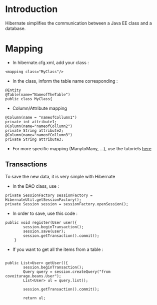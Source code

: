 # Introduction #

Hibernate simplifies the communication between a Java EE class and a database.


# Mapping #

  * In hibernate.cfg.xml, add your class :
```
<mapping class="MyClass"/>
```

  * In the class, inform the table name corresponding :
```
@Entity
@Table(name="NameofTheTable")
public class MyClass{
```

  * Column/Attribute mapping
```
@Column(name = "nameofCollumn1")
private int attribute1;
@Column(name="nameofCollumn2")
private String attribute2;
@Column(name="nameofCollumn3")
private String attribute3;
```

  * For more specific mapping (ManytoMany, ...), use the tutoriels [here](http://www.mkyong.com/tutorials/hibernate-tutorials/)


## Transactions ##
To save the new data, it is very simple with Hibernate

  * In the DAO class, use :
```
private SessionFactory sessionFactory = HibernateUtil.getSessionFactory();
private Session session = sessionFactory.openSession();
```

  * In order to save, use this code :
```
public void register(User user){
		session.beginTransaction();
		session.save(user);
		session.getTransaction().commit();
	}
```

  * If you want to get all the items from a table :

```

public List<User> getUser(){
		session.beginTransaction();
		Query query = session.createQuery("from covoiturage.beans.User");
		List<User> ul = query.list();

		session.getTransaction().commit();

		return ul;

```

